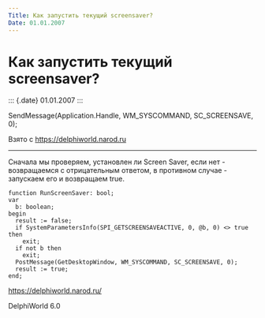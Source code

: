```yaml
---
Title: Как запустить текущий screensaver?
Date: 01.01.2007
---
```


Как запустить текущий screensaver?
==================================

::: {.date}
01.01.2007
:::

SendMessage(Application.Handle, WM\_SYSCOMMAND, SC\_SCREENSAVE, 0);

Взято с <https://delphiworld.narod.ru>

------------------------------------------------------------------------

Сначала мы проверяем, установлен ли Screen Saver, если нет -
возвращаемся с отрицательным ответом, в противном случае - запускаем его
и возвращаем true.

    function RunScreenSaver: bool;
    var
      b: boolean;
    begin
      result := false;
      if SystemParametersInfo(SPI_GETSCREENSAVEACTIVE, 0, @b, 0) <> true then
        exit;
      if not b then
        exit;
      PostMessage(GetDesktopWindow, WM_SYSCOMMAND, SC_SCREENSAVE, 0);
      result := true;
    end;

<https://delphiworld.narod.ru/>

DelphiWorld 6.0
